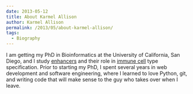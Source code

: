 ```yaml
---
date: 2013-05-12
title: About Karmel Allison
author: Karmel Allison
permalink: /2013/05/about-karmel-allison/
tags:
  - Biography
---
```

I am getting my PhD in Bioinformatics at the University of California, San Diego, and I study <a href="http://en.wikipedia.org/wiki/Enhancer_(genetics)" target="_blank">enhancers</a> and their role in <a href="https://en.wikipedia.org/wiki/T_helper_cell" target="_blank">immune cell</a> type specification. Prior to starting my PhD, I spent several years in web development and software engineering, where I learned to love Python, git, and writing code that will make sense to the guy who takes over when I leave.
